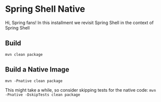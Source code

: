 # Spring Shell Native

Hi, Spring fans! In this installment we revisit Spring Shell in the context of Spring Shell

## Build 

```shell
mvn clean package 
```

## Build a Native Image
```shell 
mvn -Pnative clean package 
```

This might take a while, so consider skipping tests for the native code: `mvn -Pnative -DskipTests clean package` 

